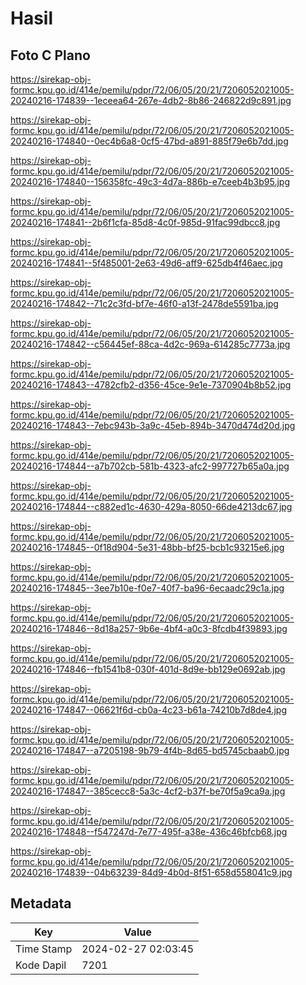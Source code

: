 # Hasil

## Foto C Plano

https://sirekap-obj-formc.kpu.go.id/414e/pemilu/pdpr/72/06/05/20/21/7206052021005-20240216-174839--1eceea64-267e-4db2-8b86-246822d9c891.jpg

https://sirekap-obj-formc.kpu.go.id/414e/pemilu/pdpr/72/06/05/20/21/7206052021005-20240216-174840--0ec4b6a8-0cf5-47bd-a891-885f79e6b7dd.jpg

https://sirekap-obj-formc.kpu.go.id/414e/pemilu/pdpr/72/06/05/20/21/7206052021005-20240216-174840--156358fc-49c3-4d7a-886b-e7ceeb4b3b95.jpg

https://sirekap-obj-formc.kpu.go.id/414e/pemilu/pdpr/72/06/05/20/21/7206052021005-20240216-174841--2b6f1cfa-85d8-4c0f-985d-91fac99dbcc8.jpg

https://sirekap-obj-formc.kpu.go.id/414e/pemilu/pdpr/72/06/05/20/21/7206052021005-20240216-174841--5f485001-2e63-49d6-aff9-625db4f46aec.jpg

https://sirekap-obj-formc.kpu.go.id/414e/pemilu/pdpr/72/06/05/20/21/7206052021005-20240216-174842--71c2c3fd-bf7e-46f0-a13f-2478de5591ba.jpg

https://sirekap-obj-formc.kpu.go.id/414e/pemilu/pdpr/72/06/05/20/21/7206052021005-20240216-174842--c56445ef-88ca-4d2c-969a-614285c7773a.jpg

https://sirekap-obj-formc.kpu.go.id/414e/pemilu/pdpr/72/06/05/20/21/7206052021005-20240216-174843--4782cfb2-d356-45ce-9e1e-7370904b8b52.jpg

https://sirekap-obj-formc.kpu.go.id/414e/pemilu/pdpr/72/06/05/20/21/7206052021005-20240216-174843--7ebc943b-3a9c-45eb-894b-3470d474d20d.jpg

https://sirekap-obj-formc.kpu.go.id/414e/pemilu/pdpr/72/06/05/20/21/7206052021005-20240216-174844--a7b702cb-581b-4323-afc2-997727b65a0a.jpg

https://sirekap-obj-formc.kpu.go.id/414e/pemilu/pdpr/72/06/05/20/21/7206052021005-20240216-174844--c882ed1c-4630-429a-8050-66de4213dc67.jpg

https://sirekap-obj-formc.kpu.go.id/414e/pemilu/pdpr/72/06/05/20/21/7206052021005-20240216-174845--0f18d904-5e31-48bb-bf25-bcb1c93215e6.jpg

https://sirekap-obj-formc.kpu.go.id/414e/pemilu/pdpr/72/06/05/20/21/7206052021005-20240216-174845--3ee7b10e-f0e7-40f7-ba96-6ecaadc29c1a.jpg

https://sirekap-obj-formc.kpu.go.id/414e/pemilu/pdpr/72/06/05/20/21/7206052021005-20240216-174846--8d18a257-9b6e-4bf4-a0c3-8fcdb4f39893.jpg

https://sirekap-obj-formc.kpu.go.id/414e/pemilu/pdpr/72/06/05/20/21/7206052021005-20240216-174846--fb1541b8-030f-401d-8d9e-bb129e0692ab.jpg

https://sirekap-obj-formc.kpu.go.id/414e/pemilu/pdpr/72/06/05/20/21/7206052021005-20240216-174847--06621f6d-cb0a-4c23-b61a-74210b7d8de4.jpg

https://sirekap-obj-formc.kpu.go.id/414e/pemilu/pdpr/72/06/05/20/21/7206052021005-20240216-174847--a7205198-9b79-4f4b-8d65-bd5745cbaab0.jpg

https://sirekap-obj-formc.kpu.go.id/414e/pemilu/pdpr/72/06/05/20/21/7206052021005-20240216-174847--385cecc8-5a3c-4cf2-b37f-be70f5a9ca9a.jpg

https://sirekap-obj-formc.kpu.go.id/414e/pemilu/pdpr/72/06/05/20/21/7206052021005-20240216-174848--f547247d-7e77-495f-a38e-436c46bfcb68.jpg

https://sirekap-obj-formc.kpu.go.id/414e/pemilu/pdpr/72/06/05/20/21/7206052021005-20240216-174839--04b63239-84d9-4b0d-8f51-658d558041c9.jpg


## Metadata

| Key        | Value               |
| ---------- | ------------------- |
| Time Stamp | 2024-02-27 02:03:45 |
| Kode Dapil | 7201                |



